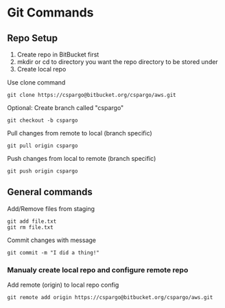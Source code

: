 # Git Commands
## Repo Setup
1. Create repo in BitBucket first
2. mkdir or cd to directory you want the repo directory to be stored under
3. Create local repo

Use clone command

    git clone https://cspargo@bitbucket.org/cspargo/aws.git

Optional: Create branch called "cspargo"

    git checkout -b cspargo

Pull changes from remote to local (branch specific)

    git pull origin cspargo

Push changes from local to remote (branch specific)

    git push origin cspargo

## General commands
Add/Remove files from staging

    git add file.txt
    git rm file.txt

Commit changes with message

    git commit -m "I did a thing!"

### Manualy create local repo and configure remote repo
Add remote (origin) to local repo config

    git remote add origin https://cspargo@bitbucket.org/cspargo/aws.git

